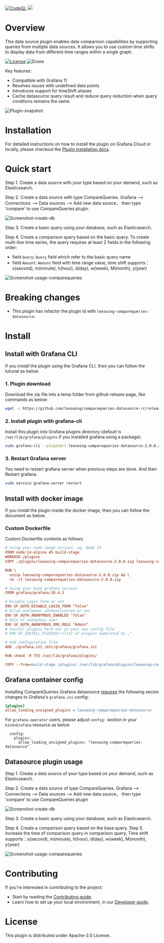 [![CodeQL](https://github.com/leoswing/comparequeries-datasource-rc/actions/workflows/pr-codeql-analysis-typescript.yml/badge.svg)](https://github.com/leoswing/comparequeries-datasource-rc/actions/workflows/pr-codeql-analysis-typescript.yml) ![](https://img.shields.io/github/v/release/leoswing/comparequeries-datasource-rc?style=plastic%253Flabel=repo)

# Overview

This data source plugin enables data comparison capabilities by supporting queries from multiple data sources. It allows you to use custom time shifts to display data from different time ranges within a single graph.

[![License](https://img.shields.io/github/license/leoswing/comparequeries-datasource-rc)](LICENSE)
![Drone](https://github.com/leoswing/comparequeries-datasource-rc/actions/workflows/release.yaml/badge.svg)

Key features:

- Compatible with Grafana 11
- Resolves issues with undefined data points
- Introduces support for timeShift aliases
- Cache datasource query result and reduce query reduction when query condtions remains the same.

![Plugin-snapshot](https://raw.githubusercontent.com/leoswing/comparequeries-datasource-rc/main/src/img/compare-func.png)


# Installation

For detailed instructions on how to install the plugin on Grafana Cloud or locally, please checkout the [Plugin installation docs](https://grafana.com/docs/grafana/latest/administration/plugin-management/).



# Quick start

Step 1. Create a data source with your type based on your demand, such as Elasticsearch.

Step 2. Create a data source with type CompareQueries. Grafana --> Connections --> Data sources --> Add new data source， then type 'compare' to use CompareQueries plugin.


![Screenshot-create-db](https://raw.githubusercontent.com/leoswing/comparequeries-datasource-rc/main/img/create-db.png)


Step 3. Create a basic query using your database, such as Elasticsearch.

Step 4. Create a comparison query based on the basic query. To create multi-line time series, the query requires at least 2 fields in the following order:

- field `Query`: `Query` field which refer to the basic query name
- field `Amount`: `Amount` field with time range value, time shift supports：s(second), m(minute), h(hour), d(day), w(week), M(month), y(year)


![Screenshot-usage-comparequeries](https://raw.githubusercontent.com/leoswing/comparequeries-datasource-rc/main/img/usage-comparequeries.png)


# Breaking changes

- This plugin has refactor the plugin id with `leoswing-comparequeries-datasource`.

# Install

## Install with Grafana CLI

If you install the plugin using the Grafana CLI, then you can follow the tuturial as below.

### 1. Plugin download

Download the zip file into a temp folder from github release page, like commands as below:

```bash
wget -c https://github.com/leoswing/comparequeries-datasource-rc/releases/download/2.0.0/leoswing-comparequeries-datasource-2.0.0.zip
```

### 2. Install plugin with grafana-cli

Install this plugin into Grafana plugins directory (default is `/var/lib/grafana/plugins` if you installed grafana using a package). 

```bash
sudo grafana-cli --pluginUrl leoswing-comparequeries-datasource-2.0.0.zip plugins install leoswing-comparequeries-datasource
```

### 3. Restart Grafana server

You need to restart grafana server when previous steps are done. And then Restart grafana.

```bash
sudo service grafana-server restart
```

## Install with docker image

If you install the plugin inside the docker image, then you can follow the document as below.

### Custom Dockerfile

Custom Dockerfile contents as follows:

```ini
# Using your node image version, eg. Node 14
FROM node:14-alpine AS build-stage
WORKDIR /plugins
COPY ./plugins/leoswing-comparequeries-datasource-2.0.0.zip leoswing-comparequeries-datasource-2.0.0.zip

RUN \
  unzip leoswing-comparequeries-datasource-2.0.0.zip && \
  rm -rf leoswing-comparequeries-datasource-2.0.0.zip

# Using your base grafana version
FROM grafana/grafana:10.4.2

# Disable Login form or not
ENV GF_AUTH_DISABLE_LOGIN_FORM "false"
# Allow anonymous authentication or not
ENV GF_AUTH_ANONYMOUS_ENABLED "false"
# Role of anonymous user
ENV GF_AUTH_ANONYMOUS_ORG_ROLE "Admin"
# Install plugins here our in your own config file
# ENV GF_INSTALL_PLUGINS="<list of plugins seperated by ,"

# Add configuration file
ADD ./grafana.ini /etc/grafana/grafana.ini

RUN chmod -R 755 /var/lib/grafana/plugins/

COPY --from=build-stage /plugins/ /var/lib/grafana/plugins/leoswing-comparequeries-datasource
```

## Grafana container config

Installing CompareQueries Grafana datasource [requires](https://grafana.com/docs/grafana/latest/setup-grafana/configure-grafana/#allow_loading_unsigned_plugins)
the following secion changes to Grafana's `grafana.ini` config:

``` ini
[plugins]
allow_loading_unsigned_plugins = leoswing-comparequeries-datasource
```

For `grafana-operator` users, please adjust `config:` section in your `kind=Grafana` resource as below

```
  config:
    plugins:
      allow_loading_unsigned_plugins: "leoswing-comparequeries-datasource"
```

## Datasource plugin usage

Step 1. Create a data source of your type based on your demand, such as Elasticsearch.

Step 2. Create a data source of type CompareQueries. Grafana --> Connections --> Data sources --> Add new data source， then type 'compare' to use CompareQueries plugin

![Screenshot-create-db](./img/create-db.png)

Step 3. Create a basic query using your database, such as Elasticsearch.

Step 4. Create a comparison query based on the base query.
Step 5. Increase the time of comparison query in comparison query, Time shift supports：s(second), m(minute), h(hour), d(day), w(week), M(month), y(year)

![Screenshot-usage-comparequeries](./img/usage-comparequeries.png)


# Contributing

If you're interested in contributing to the project:

- Start by reading the [Contributing guide](./CONTRIBUTING.md).
- Learn how to set up your local environment, in our [Developer guide](./developer-guide.md).


# License

This plugin is distributed under Apache-2.0 License..
